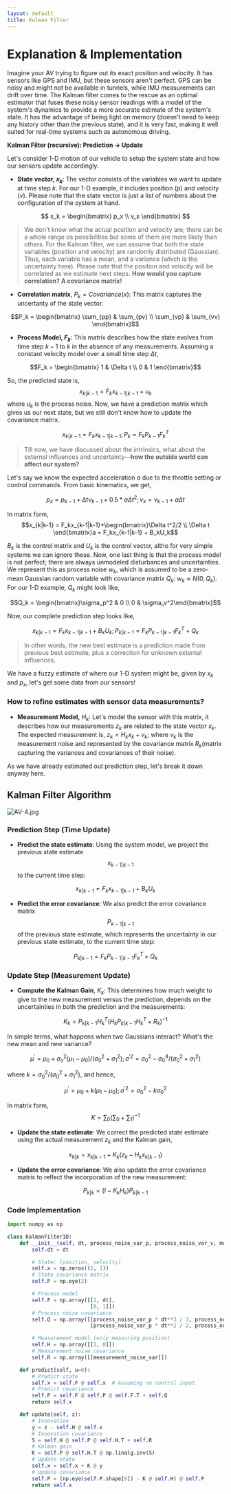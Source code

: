 ```yaml
---
layout: default
title: Kalman Filter
---
```


# Explanation & Implementation

Imagine your AV trying to figure out its exact position and velocity. It has sensors like GPS and IMU, but these sensors aren't perfect. GPS can be noisy and might not be available in tunnels, while IMU measurements can drift over time. The Kalman filter comes to the rescue as an optimal estimator that fuses these noisy sensor readings with a model of the system's dynamics to provide a more accurate estimate of the system's state. It has the advantage of being light on memory (doesn't need to keep any history other than the previous state), and it is very fast, making it well suited for real-time systems such as autonomous driving.

**Kalman Filter (recursive): Prediction → Update**

Let's consider 1-D motion of our vehicle to setup the system state and how our sensors update accordingly. 

- **State vector, $x_k$**: The vector consists of the variables we want to update at time step $k$. For our 1-D example, it includes position ($p$) and velocity ($v$). Please note that the state vector is just a list of numbers about the configuration of the system at hand.

$$
x_k = \begin{bmatrix} p_x \\ v_x \end{bmatrix}
$$

> We don't know what the actual position and velocity are; there can be a whole range os possibilities but some of them are more likely than others. For the Kalman filter, we can assume that both the state variables (position and velocity) are randomly distributed (Gaussian). Thus, each variable has a mean, and a variance (which is the uncertainty here). Please note that the position and velocity will be correlated as we estimate next steps. **How would you capture correlation? A covariance matrix!**

- **Correlation matrix**, $P_k=Covariance(x)$: This matrix captures the uncertanty of the state vector.

$$P_k = \begin{bmatrix} \sum_{pp} &  \sum_{pv} \\ \sum_{vp} & \sum_{vv} \end{bmatrix}$$

- **Process Model, $F_k$**: This matrix describes how the state evolves from time step $k-1$ to $k$ in the absence of any measurements. Assuming a constant velocity model over a small time step $\Delta t$,

$$F_k = \begin{bmatrix} 1 & \Delta t \\ 0 & 1 \end{bmatrix}$$

So, the predicted state is, 
$$x_{k|k-1} = F_k x_{k-1|k-1} + u_k$$
where $u_k$ is the process noise. Now, we have a prediction matrix which gives us our next state, but we still don't know how to update the covariance matrix.

$$x_{k|k-1} = F_k x_{k-1|k-1}; P_k = F_k P_{k-1}F^T_k$$

> Till now, we have discussed about the intrinsics, what about the external influences and uncertainty—**how the outside world can affect our system?**

Let's say we know the expected acceleration $a$ due to the throttle setting or control commands. From basic kinematics, we get,

$$p_x = p_{k-1}+\Delta tv_{k-1}+0.5*a\Delta t^2; v_x = v_{k-1}+a\Delta t$$

In matrix form, 
$$x_{k|k-1} = F_kx_{k-1|k-1}+\begin{bmatrix}\Delta t^2/2 \\ \Delta t \end{bmatrix}a = F_kx_{k-1|k-1} + B_kU_k$$

$B_k$ is the control matrix and $U_k$ is the control vector, altho for very simple systems we can ignore these. Now, one last thing is that the process model is not perfect; there are always unmodeled disturbances and uncertainties. We represent this as process noise $w_k$, which is assumed to be a zero-mean Gaussian random variable with covariance matrix $Q_k$: $w_k \approx N(0, Q_k)$. For our 1-D example, $Q_k$ might look like,

$$Q_k = \begin{bmatrix}\sigma_p^2 & 0 \\ 0 & \sigma_v^2\end{bmatrix}$$

Now, our complete prediction step looks like, 

$$x_{k|k-1} = F_k x_{k-1|k-1}+B_kU_k; P_{k|k-1} = F_k P_{k-1|k-1}F^T_k + Q_k$$

> In other words, the new best estimate is a prediction made from previous best estimate, plus a correction for unknown external influences.

We have a fuzzy estimate of where our 1-D system might be, given by $x_k$ and $p_x$, let's get some data from our sensors!

### How to refine estimates with sensor data measurements?

- **Measurement Model,** $H_k$: Let's model the sensor with this matrix, it describes how our measurements $z_k$ are related to the stste vector $x_k$. The expected measurement is, $z_k = H_kx_k+v_k$; where $v_k$ is the measurement noise and represented by the covariance matrix $R_k$(matrix capturing the variances and covariances of their noise).

As we have already estimated out prediction step, let's break it down anyway here.

## **Kalman Filter Algorithm**

![AV-4.jpg](assets/kalman_img.png)

### **Prediction Step (Time Update)**

- **Predict the state estimate**: Using the system model, we project the previous state estimate 
$$x_{k-1|k-1}$$ 
to the current time step:

$$x_{k|k-1} = F_k x_{k-1|k-1}+B_kU_k$$

- **Predict the error covariance**: We also predict the error covariance matrix 
$$P_{k-1|k-1}$$
of the previous state estimate, which represents the uncertainty in our previous state estimate, to the current time step:

$$P_{k|k-1} = F_k P_{k-1|k-1}F^T_k + Q_k$$

### Update Step (Measurement Update)

- **Compute the Kalman Gain**, $K_k$: This determines how much weight to give to the new measurement versus the prediction, depends on the uncertainties in both the prediction and the measurements:

$$K_k = P_{k|k-1}H^T_k(H_kP_{k|k-1}H^T_k+R_k)^{-1}$$

In simple terms, what happens when two Gaussians interact? What's the new mean and new variance? 

$$\mu^{'} = \mu_0 + \sigma_o^2(\mu_1-\mu_0)/(\sigma_0^2+\sigma_1^2);\sigma^{'2}=\sigma_0^2 - \sigma_0^4/(\sigma_0^2+\sigma_1^2)$$

where $k = \sigma_0^2/(\sigma_0^2+\sigma_1^2)$, and hence,

$$\mu^{'} = \mu_0+k(\mu_1-\mu_0); \sigma^{'2}=\sigma_0^2-k\sigma_0^2$$

In matrix form, 
$$K = \sum_0(\sum_0+\sum_1)^{-1}$$

- **Update the state estimate**: We correct the predicted state estimate using the actual measurement $z_k$ and the Kalman gain,

$$x_{k|k} = x_{k|k-1}+K_k(z_k-H_kx_{k|k-1})$$

- **Update the error covariance**: We also update the error covariance matrix to reflect the incorporation of the new measurement:

$$P_{k|k}=(I-K_kH_k)P_{k|k-1}$$

### Code Implementation

```python
import numpy as np

class KalmanFilter1D:
    def __init__(self, dt, process_noise_var_p, process_noise_var_v, measurement_noise_var):
        self.dt = dt

        # State: [position, velocity]
        self.x = np.zeros((2, 1))
        # State covariance matrix
        self.P = np.eye(2)

        # Process model
        self.F = np.array([[1, dt],
                           [0, 1]])
        # Process noise covariance
        self.Q = np.array([[process_noise_var_p * dt**3 / 3, process_noise_var_p * dt**2 / 2],
                           [process_noise_var_p * dt**2 / 2, process_noise_var_v * dt]])

        # Measurement model (only measuring position)
        self.H = np.array([[1, 0]])
        # Measurement noise covariance
        self.R = np.array([[measurement_noise_var]])

    def predict(self, u=0):
        # Predict state
        self.x = self.F @ self.x  # Assuming no control input
        # Predict covariance
        self.P = self.F @ self.P @ self.F.T + self.Q
        return self.x

    def update(self, z):
        # Innovation
        y = z - self.H @ self.x
        # Innovation covariance
        S = self.H @ self.P @ self.H.T + self.R
        # Kalman gain
        K = self.P @ self.H.T @ np.linalg.inv(S)
        # Update state
        self.x = self.x + K @ y
        # Update covariance
        self.P = (np.eye(self.P.shape[0]) - K @ self.H) @ self.P
        return self.x
```